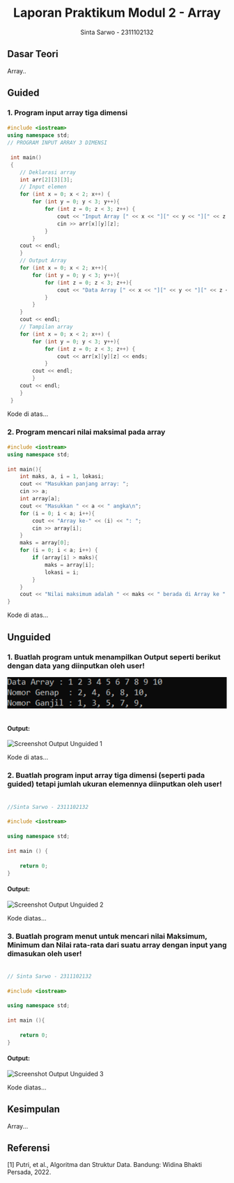 # <h1 align="center">Laporan Praktikum Modul 2 - Array</h1>
<p align="center">Sinta Sarwo - 2311102132</p>

## Dasar Teori
Array..

## Guided 

### 1. Program input array tiga dimensi

```C++
#include <iostream>
using namespace std;
// PROGRAM INPUT ARRAY 3 DIMENSI
 
 int main()
 {
    // Deklarasi array
    int arr[2][3][3];
    // Input elemen
    for (int x = 0; x < 2; x++) {
        for (int y = 0; y < 3; y++){
            for (int z = 0; z < 3; z++) {
                cout << "Input Array [" << x << "][" << y << "][" << z << "] = ";
                cin >> arr[x][y][z];
            }
        }
    cout << endl;
    }
    // Output Array
    for (int x = 0; x < 2; x++){
        for (int y = 0; y < 3; y++){
            for (int z = 0; z < 3; z++){
                cout << "Data Array [" << x << "][" << y << "][" << z << "] = " << arr[x][y][z] << endl;
            }
        }
    }
    cout << endl;
    // Tampilan array
    for (int x = 0; x < 2; x++) {
        for (int y = 0; y < 3; y++){
            for (int z = 0; z < 3; z++) {
                cout << arr[x][y][z] << ends;
            }
        cout << endl;
        }
    cout << endl;
    }
 }
```
Kode di atas...

### 2. Program mencari nilai maksimal pada array

```C++
#include <iostream>
using namespace std;

int main(){
    int maks, a, i = 1, lokasi;
    cout << "Masukkan panjang array: ";
    cin >> a;
    int array[a];
    cout << "Masukkan " << a << " angka\n";
    for (i = 0; i < a; i++){
        cout << "Array ke-" << (i) << ": ";
        cin >> array[i];
    }
    maks = array[0];
    for (i = 0; i < a; i++) {
        if (array[i] > maks){
            maks = array[i];
            lokasi = i;
        }
    }
    cout << "Nilai maksimum adalah " << maks << " berada di Array ke " << lokasi << endl;
} 
```
Kode di atas...

## Unguided 

### 1. Buatlah program untuk menampilkan Output seperti berikut dengan data yang diinputkan oleh user!
![Screenshot Unguided Q1](Unguided-Q1_Sinta.png)

```C++

```
#### Output:
![Screenshot Output Unguided 1](Output-Unguided-1-Laprak2_Sinta.png)

Kode di atas...

### 2. Buatlah program input array tiga dimensi (seperti pada guided) tetapi jumlah ukuran elemennya diinputkan oleh user!

```C++

//Sinta Sarwo - 2311102132

#include <iostream>

using namespace std;

int main () {
    
    return 0;
}
```
#### Output:
![Screenshot Output Unguided 2](Output-Unguided-2-Laprak2_Sinta.png)

Kode diatas...

### 3. Buatlah program menut untuk mencari nilai Maksimum, Minimum dan Nilai rata-rata dari suatu array dengan input yang dimasukan oleh user!

```C++

// Sinta Sarwo - 2311102132

#include <iostream>

using namespace std;

int main (){

    return 0;
}
```
#### Output:
![Screenshot Output Unguided 3](Output-Unguided-3-Laprak2_Sinta.png)

Kode diatas...

## Kesimpulan
Array...

## Referensi
[1] Putri, et al., Algoritma dan Struktur Data. Bandung: Widina Bhakti Persada, 2022.<br/>
